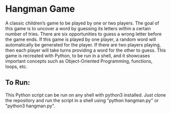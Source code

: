 # Hangman Game
A classic children’s game to be played by one or two players. The goal of this game is to uncover a word by guessing its letters within a certain number of tries. There are six opportunities to guess a wrong letter before the game ends. If this game is played by one player, a random word will automatically be generated for the player. If there are two players playing, then each player will take turns providing a word for the other to guess. This game is recreated with Python, to be run in a shell, and it showcases important concepts such as Object-Oriented Programming, functions, loops, etc.

## To Run:
This Python script can be run on any shell with python3 installed. Just clone the repository and run the script in a shell using "python hangman.py" or "python3 hangman.py".
